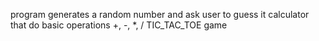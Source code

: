 program generates a random number and ask user to guess it
calculator that do basic operations +, -, *, /
TIC_TAC_TOE game
